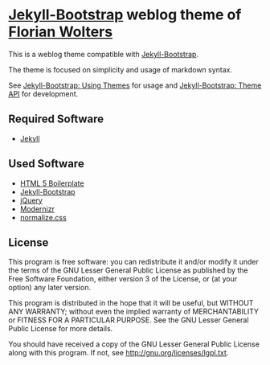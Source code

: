 [Jekyll-Bootstrap](http://jekyllbootstrap.com) weblog theme of [Florian Wolters](http://florianwolters.github.com)
==================================================================================================================

This is a weblog theme compatible with [Jekyll-Bootstrap](http://jekyllbootstrap.com).

The theme is focused on simplicity and usage of markdown syntax.

See [Jekyll-Bootstrap: Using Themes](http://jekyllbootstrap.com/usage/jekyll-theming.html) for usage and [Jekyll-Bootstrap: Theme API](http://jekyllbootstrap.com/api/theme-api.html) for development.

Required Software
-----------------

* [Jekyll](http://jekyllrb.com)

Used Software
-------------

* [HTML 5 Boilerplate](http://html5boilerplate.com)
* [Jekyll-Bootstrap](http://jekyllbootstrap.com)
* [jQuery](http://jquery.com)
* [Modernizr](http://modernizr.com)
* [normalize.css](http://necolas.github.com/normalize.css)

License
-------

This program is free software: you can redistribute it and/or modify it under the terms of the GNU Lesser General Public License as published by the Free Software Foundation, either version 3 of the License, or (at your option) any later version.

This program is distributed in the hope that it will be useful, but WITHOUT ANY WARRANTY; without even the implied warranty of MERCHANTABILITY or FITNESS FOR A PARTICULAR PURPOSE.  See the GNU Lesser General Public License for more details.

You should have received a copy of the GNU Lesser General Public License along with this program.  If not, see http://gnu.org/licenses/lgpl.txt.
